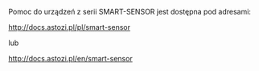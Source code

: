 Pomoc do urządzeń z serii SMART-SENSOR jest dostępna pod adresami:

http://docs.astozi.pl/pl/smart-sensor

lub

http://docs.astozi.pl/en/smart-sensor
